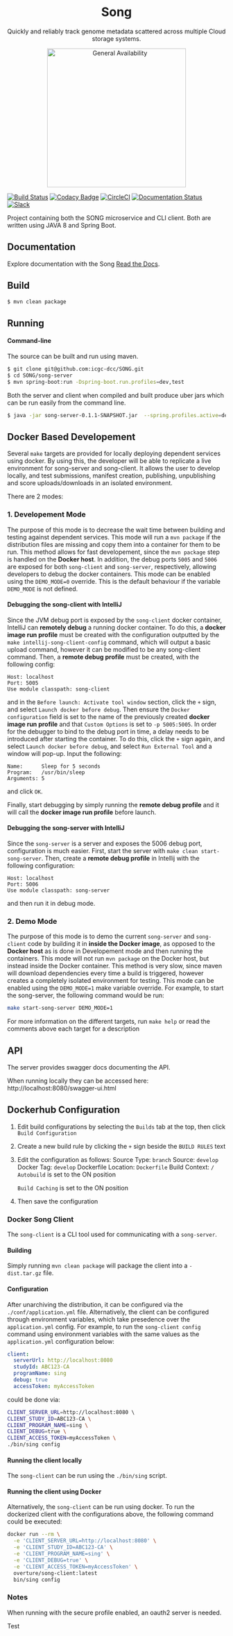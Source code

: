<h1 align="center">Song</h1>


<p align="center">Quickly and reliably track genome metadata scattered across multiple Cloud storage systems.</p>


<p align="center"><a href="http://www.overture.bio/products/song" target="_blank"><img alt="General Availability" title="General Availability" src="http://www.overture.bio/img/progress-horizontal-GA.svg" width="320" /></a></p>

[![Build Status](https://travis-ci.org/overture-stack/SONG.svg?branch=develop)](https://travis-ci.org/overture-stack/SONG)
[![Codacy Badge](https://api.codacy.com/project/badge/Grade/c3515fa60c114da1a7a4be8d46674eca)](https://www.codacy.com/app/overture-stack/SONG?utm_source=github.com&amp;utm_medium=referral&amp;utm_content=overture-stack/SONG&amp;utm_campaign=Badge_Grade)
[![CircleCI](https://circleci.com/gh/overture-stack/SONG/tree/develop.svg?style=svg)](https://circleci.com/gh/overture-stack/SONG/tree/develop)
[![Documentation Status](http://readthedocs.org/projects/song-docs/badge/?version=develop)](https://song-docs.readthedocs.io/en/develop/introduction.html)
[![Slack](http://slack.overture.bio/badge.svg)](http://slack.overture.bio)

Project containing both the SONG microservice and CLI client. 
Both are written using JAVA 8 and Spring Boot. 

## Documentation

Explore documentation with the Song [Read the Docs](https://song-docs.readthedocs.io/en/develop/introduction.html).

## Build

```bash
$ mvn clean package
```

## Running


#### Command-line

The source can be built and run using maven.

```bash
$ git clone git@github.com:icgc-dcc/SONG.git
$ cd SONG/song-server
$ mvn spring-boot:run -Dspring-boot.run.profiles=dev,test
```

Both the server and client when compiled and built produce  uber jars which can be run easily from the command line.

```bash
$ java -jar song-server-0.1.1-SNAPSHOT.jar  --spring.profiles.active=dev,test
```

## Docker Based Developement
Several `make` targets are provided for locally deploying dependent services using docker. 
By using this, the developer will be able to replicate a live environment for song-server and song-client. 
It allows the user to develop locally, and test submissions, manifest creation, publishing, unpublishing and score uploads/downloads in an isolated environment.

There are 2 modes:

### 1. Developement Mode
The purpose of this mode is to decrease the wait time between building and testing against dependent services.
This mode will run a `mvn package` if the distribution files are missing and copy them into a container for them to be run. 
This method allows for fast developement, since the `mvn package` step is handled on the **Docker host**.
In addition, the debug ports `5005` and `5006` are exposed for both `song-client` and `song-server`, respectively, allowing developers to debug the docker containers.
This mode can be enabled using the `DEMO_MODE=0` override. This is the default behaviour if the variable `DEMO_MODE` is not defined.

#### Debugging the song-client with IntelliJ
Since the JVM debug port is exposed by the `song-client` docker container, IntelliJ can **remotely debug** a running docker container. 
To do this, a **docker image run profile** must be created with the configuration outputted by the `make intellij-song-client-config` command, which will output a basic upload command, however it can be modified to be any song-client command.
Then, a **remote debug profile** must be created, with the following config:

```
Host: localhost
Port: 5005
Use module classpath: song-client
```
and in the `Before launch: Activate tool window` section, click the `+` sign, and select `Launch docker before debug`. 
Then ensure the `Docker configuration` field is set to the name of the previously created **docker image run profile**  and that `Custom Options` is set to `-p 5005:5005`. In order for the debugger to bind to the debug port in time, 
a delay needs to be introduced after starting the container. To do this, click the `+` sign again, and select `Launch docker before debug`, and select `Run External Tool` and a window will pop-up. Input the following:

```
Name:      Sleep for 5 seconds
Program:   /usr/bin/sleep
Arguments: 5
```
and click `OK`.

Finally,  start debugging by simply running the **remote debug profile** and it will call the **docker image run profile** before launch. 

#### Debugging the song-server with IntelliJ
Since the `song-server` is a server and exposes the 5006 debug port, configuration is much easier. First, start the server with `make clean start-song-server`. Then, create a **remote debug profile** in Intellij with the following configuration:
```
Host: localhost
Port: 5006
Use module classpath: song-server
```
and then run it in debug mode. 



### 2. Demo Mode
The purpose of this mode is to demo the current `song-server` and `song-client` code by building it in **inside the Docker image**, 
as opposed to the **Docker host** as is done in Developement mode and then running the containers.
This mode will not run `mvn package` on the Docker host, but instead inside the Docker container.
This method is very slow, since maven will download dependencies every time a build is triggered, however creates a completely isolated environment for testing.
This mode can be enabled using the `DEMO_MODE=1` make variable override. For example, to start the song-server, the following command would be run:

```bash
make start-song-server DEMO_MODE=1
```

For more information on the different targets, run `make help` or read the comments above each target for a description

## API

The server provides swagger docs documenting the API. 

When running locally they can be accessed here: http://localhost:8080/swagger-ui.html

## Dockerhub Configuration
1. Edit build configurations by selecting the `Builds` tab at the top, then click `Build Configuration`
2. Create a new build rule by clicking the `+` sign beside the `BUILD RULES` text
3. Edit the configuration as follows:
   Source Type: `branch`
   Source: `develop`
   Docker Tag: `develop`
   Dockerfile Location: `Dockerfile`
   Build Context: `/`
   `Autobuild` is set to the ON position

   `Build Caching` is set to the ON position
4. Then save the configuration

### Docker Song Client
The `song-client` is a CLI tool used for communicating with a `song-server`. 

#### Building
Simply running `mvn clean package` will package the client into a `-dist.tar.gz` file. 

#### Configuration
After unarchiving the distribution, it can be configured via the `./conf/application.yml` file. Alternatively, the client can be configured through environment variables, which take presedence over the `application.yml` config. 
For example, to run the `song-client config` command using environment variables with the same values as the `application.yml` configuration below:

```yaml
client:
  serverUrl: http://localhost:8080
  studyId: ABC123-CA
  programName: sing
  debug: true
  accessToken: myAccessToken
```

could be done via:

```bash
CLIENT_SERVER_URL=http://localhost:8080 \ 
CLIENT_STUDY_ID=ABC123-CA \
CLIENT_PROGRAM_NAME=sing \
CLIENT_DEBUG=true \
CLIENT_ACCESS_TOKEN=myAccessToken \
./bin/sing config
```

#### Running the client locally
The `song-client` can be run using the `./bin/sing` script.

#### Running the client using Docker
Alternatively, the `song-client` can be run using docker. To run the dockerized client with the configurations above, the following command could be executed:
```bash
docker run --rm \
  -e 'CLIENT_SERVER_URL=http://localhost:8080' \
  -e 'CLIENT_STUDY_ID=ABC123-CA' \
  -e 'CLIENT_PROGRAM_NAME=sing' \
  -e 'CLIENT_DEBUG=true' \
  -e 'CLIENT_ACCESS_TOKEN=myAccessToken' \
  overture/song-client:latest 
  bin/sing config
```

### Notes

When running with the secure profile enabled, an oauth2 server is needed. 

Test
